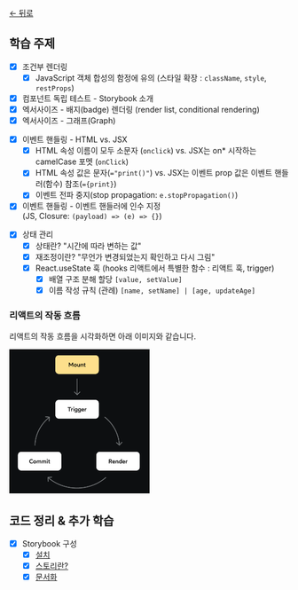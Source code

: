 [← 뒤로](../README.md)

## 학습 주제

<!-- - [ ] 엑서사이즈 - 쇼핑 카트 테이블 -->
- [x] 조건부 렌더링
  - [x] JavaScript 객체 합성의 함정에 유의 (스타일 확장 : `className`, `style`, `restProps`)
- [x] 컴포넌트 독립 테스트 - Storybook 소개
- [x] 엑서사이즈 - 배지(badge) 렌더링 (render list, conditional rendering)
- [x] 엑서사이즈 - 그래프(Graph)
<!-- - [ ] 엑서사이즈 - 노티피케이션(Notification) -->
<!-- - [ ] 엑서사이즈 - 그리드(Grid) -->
- [x] 이벤트 핸들링 - HTML vs. JSX
  - [x] HTML 속성 이름이 모두 소문자 (`onclick`) vs. JSX는 on* 시작하는 camelCase 포멧 (`onClick`)
  - [x] HTML 속성 값은 문자(`="print()"`) vs. JSX는 이벤트 prop 값은 이벤트 핸들러(함수) 참조(`={print}`)
  - [x] 이벤트 전파 중지(stop propagation: `e.stopPropagation()`)
- [x] 이벤트 핸들링 - 이벤트 핸들러에 인수 지정<br/>(JS, Closure: `(payload) => (e) => {}`)
<!-- - [ ] 엑서사이즈 - 미니 게임 "폭탄을 피하라!" -->
- [x] 상태 관리
  - [x] 상태란? "시간에 따라 변하는 값"
  - [x] 재조정이란? "무언가 변경되었는지 확인하고 다시 그림"
  - [x] React.useState 훅 (hooks 리액트에서 특별한 함수 : 리액트 훅, trigger) 
    - [x] 배열 구조 분해 할당 `[value, setValue]`
    - [x] 이름 작성 규칙 (관례) `[name, setName] | [age, updateAge]`
  
### 리액트의 작동 흐름

리액트의 작동 흐름을 시각화하면 아래 이미지와 같습니다.
  
<img src="./assets/react-process.png" alt="" height="260" />

## 코드 정리 & 추가 학습

- [x] Storybook 구성 
  - [x] [설치](https://storybook.js.org/docs/get-started/install)
  - [x] [스토리란?](https://storybook.js.org/docs/get-started/whats-a-story)
  - [x] [문서화](https://storybook.js.org/docs/writing-docs/autodocs)